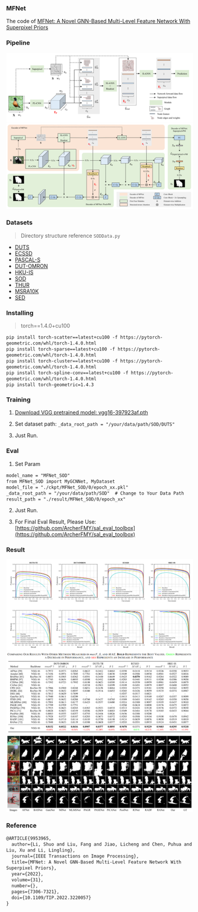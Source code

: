 ### MFNet

The code of [MFNet: A Novel GNN-Based Multi-Level Feature Network With Superpixel Priors](https://ieeexplore.ieee.org/document/9953965)


### Pipeline

![](./readme/1.png)
![](./readme/2.png)


### Datasets

> Directory structure reference `SODData.py`

- [DUTS](http://saliencydetection.net/duts/)
- [ECSSD](http://www.cse.cuhk.edu.hk/leojia/projects/hsaliency/dataset.html)
- [PASCAL-S](http://cbi.gatech.edu/salobj/#download)
- [DUT-OMRON](http://saliencydetection.net/dut-omron/)
- [HKU-IS](https://i.cs.hku.hk/~gbli/deep_saliency.html)
- [SOD](http://elderlab.yorku.ca/SOD/)
- [THUR](http://mmcheng.net/code-data/)
- [MSRA10K](https://mmcheng.net/msra10k/)
- [SED](http://www.wisdom.weizmann.ac.il/~vision/Seg_Evaluation_DB/dl.html)


### Installing

> torch==1.4.0+cu100

```
pip install torch-scatter==latest+cu100 -f https://pytorch-geometric.com/whl/torch-1.4.0.html
pip install torch-sparse==latest+cu100 -f https://pytorch-geometric.com/whl/torch-1.4.0.html
pip install torch-cluster==latest+cu100 -f https://pytorch-geometric.com/whl/torch-1.4.0.html
pip install torch-spline-conv==latest+cu100 -f https://pytorch-geometric.com/whl/torch-1.4.0.html
pip install torch-geometric=1.4.3
```


### Training

1. [Download VGG pretrained model: vgg16-397923af.pth](https://download.pytorch.org/models/vgg16-397923af.pth)

2. Set dataset path: `_data_root_path = "/your/data/path/SOD/DUTS"`

3. Just Run.


### Eval

1. Set Param

```
model_name = "MFNet_SOD"
from MFNet_SOD import MyGCNNet, MyDataset
model_file = "./ckpt/MFNet_SOD/0/epoch_xx.pkl"
_data_root_path = "/your/data/path/SOD"  # Change to Your Data Path
result_path = "./result/MFNet_SOD/0/epoch_xx"
```

2. Just Run.

3. For Final Eval Result, Please Use: [https://github.com/ArcherFMY/sal_eval_toolbox](https://github.com/ArcherFMY/sal_eval_toolbox)


### Result


![](./readme/3.png)
![](./readme/4.png)
![](./readme/5.png)


### Reference

```
@ARTICLE{9953965,
  author={Li, Shuo and Liu, Fang and Jiao, Licheng and Chen, Puhua and Liu, Xu and Li, Lingling},
  journal={IEEE Transactions on Image Processing}, 
  title={MFNet: A Novel GNN-Based Multi-Level Feature Network With Superpixel Priors}, 
  year={2022},
  volume={31},
  number={},
  pages={7306-7321},
  doi={10.1109/TIP.2022.3220057}
}
```
